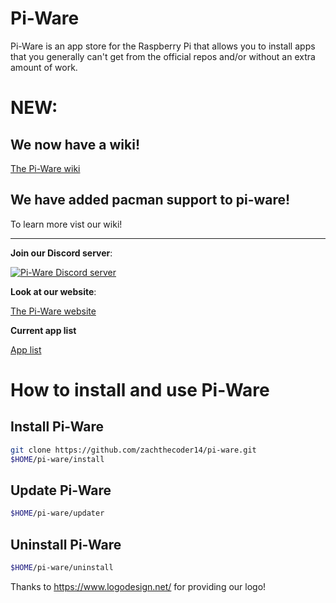 # Pi-Ware
Pi-Ware is an app store for the Raspberry Pi that allows you to install apps that you generally can't get from the official repos and/or without an extra amount of work.

# NEW:

## We now have a wiki!

<a href="https://github.com/zachthecoder14/pi-ware/wiki/" alt="Pi-Ware wiki">The Pi-Ware wiki</a>

## We have added pacman support to pi-ware!

To learn more vist our wiki!

***

**Join our Discord server**:

[![Pi-Ware Discord server](https://discord.com/api/guilds/840124418528378881/widget.png?style=banner2)](https://discord.gg/BU8F6D8X6s)

**Look at our website**:

<a href="https://oxmc.github.io/pi-ware/" alt="Pi-Ware website">The Pi-Ware website</a>

**Current app list**

<a href="https://oxmc.github.io/pi-ware/apps/current/" alt="App list">App list</a>

# How to install and use Pi-Ware

## Install Pi-Ware
```sh
git clone https://github.com/zachthecoder14/pi-ware.git
$HOME/pi-ware/install
```

## Update Pi-Ware
```sh
$HOME/pi-ware/updater
```

## Uninstall Pi-Ware
```sh
$HOME/pi-ware/uninstall
```

Thanks to https://www.logodesign.net/ for providing our logo!
